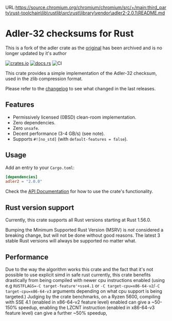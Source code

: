 URL:https://source.chromium.org/chromium/chromium/src/+/main:third_party\rust-toolchain\lib\rustlib\src\rust\library\vendor\adler2-2.0.1\README.md
# Adler-32 checksums for Rust

This is a fork of the adler crate as the [original](https://github.com/jonas-schievink/adler) has been archived and is no longer updated by it's author

[![crates.io](https://img.shields.io/crates/v/adler.svg)](https://crates.io/crates/adler)
[![docs.rs](https://docs.rs/adler/badge.svg)](https://docs.rs/adler/)
![CI](https://github.com/jonas-schievink/adler/workflows/CI/badge.svg)

This crate provides a simple implementation of the Adler-32 checksum, used in
the zlib compression format.

Please refer to the [changelog](CHANGELOG.md) to see what changed in the last
releases.

## Features

- Permissively licensed (0BSD) clean-room implementation.
- Zero dependencies.
- Zero `unsafe`.
- Decent performance (3-4 GB/s) (see note).
- Supports `#![no_std]` (with `default-features = false`).

## Usage

Add an entry to your `Cargo.toml`:

```toml
[dependencies]
adler2 = "2.0.0"
```

Check the [API Documentation](https://docs.rs/adler/) for how to use the
crate's functionality.

## Rust version support

Currently, this crate supports all Rust versions starting at Rust 1.56.0.

Bumping the Minimum Supported Rust Version (MSRV) is *not* considered a breaking
change, but will not be done without good reasons. The latest 3 stable Rust
versions will always be supported no matter what.

## Performance

Due to the way the algorithm works this crate and the fact that it's not possible to use explicit simd in safe rust currently, this crate benefits drastically from being compiled with newer cpu instructions enabled (using e.g  ```RUSTFLAGS=-C target-feature'+sse4.1``` or ```-C target-cpu=x86-64-v2```/```-C target-cpu=x86-64-v3``` arguments depending on what cpu support is being targeted.)
Judging by the crate benchmarks, on a Ryzen 5600, compiling with SSE 4.1 (enabled in x86-64-v2 feature level) enabled can give a ~50-150% speedup, enabling the LZCNT instruction (enabled in x86-64-v3 feature level) can give a further ~50% speedup, 
